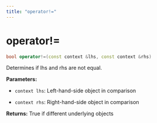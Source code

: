 ```yaml
---
title: "operator!="
---
```


# operator!=

```cpp
bool operator!=(const context &lhs, const context &rhs)
```

Determines if lhs and rhs are not equal.

**Parameters:**

 - `context lhs`: Left-hand-side object in comparison

 - `context rhs`: Right-hand-side object in comparison

**Returns:** True if different underlying objects

